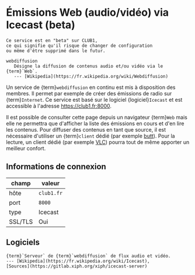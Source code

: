 Émissions Web (audio/vidéo) via Icecast (beta)
==============================================

```{warning}
Ce service est en "beta" sur CLUB1,
ce qui signifie qu'il risque de changer de configuration
ou même d'être supprimé dans le futur.
```


```{glossary}
webdiffusion
   Désigne la diffusion de contenus audio et/ou vidéo via le {term}`Web`.
   --- [Wikipedia](https://fr.wikipedia.org/wiki/Webdiffusion)
```

Un service de {term}`webdiffusion` en continu est mis à disposition des membres.
Il permet par exemple de créer des émissions de radio sur {term}`Internet`.
Ce service est basé sur le logiciel {logiciel}`Icecast`
et est accessible à l'adresse <https://club1.fr:8000>.

Il est possible de consulter cette page depuis un navigateur {term}`Web`
mais elle ne permettra que d'afficher la liste des émissions en cours et d'en lire les contenus.
Pour diffuser des contenus en tant que source,
il est nécessaire d'utiliser un {term}`client` dédié (par exemple [butt](https://danielnoethen.de/butt/)).
Pour la lecture, un client dédié (par exemple [VLC](https://fr.wikipedia.org/wiki/VLC_media_player))
pourra tout de même apporter un meilleur confort.


Informations de connexion
-------------------------

| champ   | valeur     |
|---------|------------|
| hôte    | `club1.fr` |
| port    | `8000`     |
| type    | Icecast    |
| SSL/TLS | Oui        |

Logiciels
---------

```{logiciel} Icecast
{term}`Serveur` de {term}`webdiffusion` de flux audio et vidéo.
--- [Wikipedia](https://fr.wikipedia.org/wiki/Icecast),
[Sources](https://gitlab.xiph.org/xiph/icecast-server)
```
